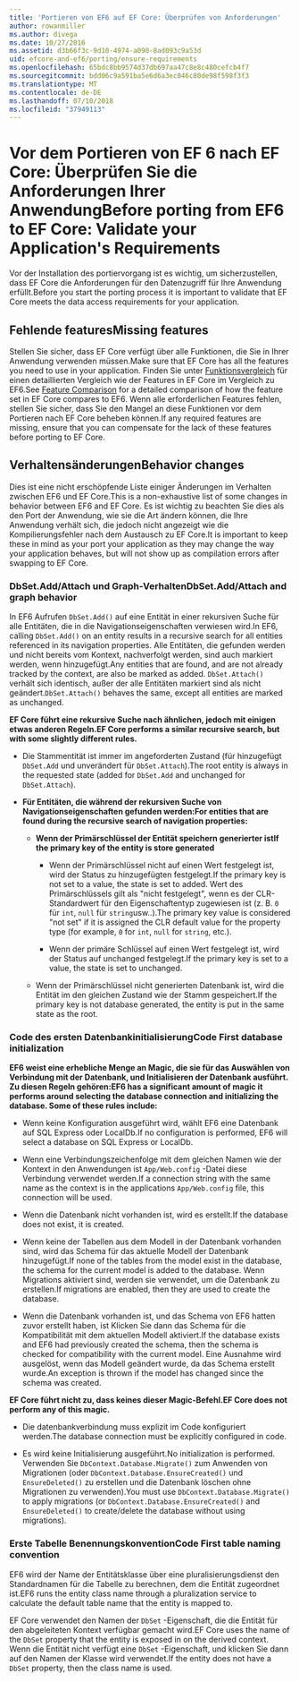 ```yaml
---
title: 'Portieren von EF6 auf EF Core: Überprüfen von Anforderungen'
author: rowanmiller
ms.author: divega
ms.date: 10/27/2016
ms.assetid: d3b66f3c-9d10-4974-a090-8ad093c9a53d
uid: efcore-and-ef6/porting/ensure-requirements
ms.openlocfilehash: 65bdc8bb9574d37db697aa47c8e8c480cefcb4f7
ms.sourcegitcommit: bdd06c9a591ba5e6d6a3ec046c80de98f598f3f3
ms.translationtype: MT
ms.contentlocale: de-DE
ms.lasthandoff: 07/10/2018
ms.locfileid: "37949113"
---
```

# <a name="before-porting-from-ef6-to-ef-core-validate-your-applications-requirements"></a><span data-ttu-id="22d48-102">Vor dem Portieren von EF 6 nach EF Core: Überprüfen Sie die Anforderungen Ihrer Anwendung</span><span class="sxs-lookup"><span data-stu-id="22d48-102">Before porting from EF6 to EF Core: Validate your Application's Requirements</span></span>

<span data-ttu-id="22d48-103">Vor der Installation des portiervorgang ist es wichtig, um sicherzustellen, dass EF Core die Anforderungen für den Datenzugriff für Ihre Anwendung erfüllt.</span><span class="sxs-lookup"><span data-stu-id="22d48-103">Before you start the porting process it is important to validate that EF Core meets the data access requirements for your application.</span></span>

## <a name="missing-features"></a><span data-ttu-id="22d48-104">Fehlende features</span><span class="sxs-lookup"><span data-stu-id="22d48-104">Missing features</span></span>

<span data-ttu-id="22d48-105">Stellen Sie sicher, dass EF Core verfügt über alle Funktionen, die Sie in Ihrer Anwendung verwenden müssen.</span><span class="sxs-lookup"><span data-stu-id="22d48-105">Make sure that EF Core has all the features you need to use in your application.</span></span> <span data-ttu-id="22d48-106">Finden Sie unter [Funktionsvergleich](../features.md) für einen detaillierten Vergleich wie der Features in EF Core im Vergleich zu EF6.</span><span class="sxs-lookup"><span data-stu-id="22d48-106">See [Feature Comparison](../features.md) for a detailed comparison of how the feature set in EF Core compares to EF6.</span></span> <span data-ttu-id="22d48-107">Wenn alle erforderlichen Features fehlen, stellen Sie sicher, dass Sie den Mangel an diese Funktionen vor dem Portieren nach EF Core beheben können.</span><span class="sxs-lookup"><span data-stu-id="22d48-107">If any required features are missing, ensure that you can compensate for the lack of these features before porting to EF Core.</span></span>

## <a name="behavior-changes"></a><span data-ttu-id="22d48-108">Verhaltensänderungen</span><span class="sxs-lookup"><span data-stu-id="22d48-108">Behavior changes</span></span>

<span data-ttu-id="22d48-109">Dies ist eine nicht erschöpfende Liste einiger Änderungen im Verhalten zwischen EF6 und EF Core.</span><span class="sxs-lookup"><span data-stu-id="22d48-109">This is a non-exhaustive list of some changes in behavior between EF6 and EF Core.</span></span> <span data-ttu-id="22d48-110">Es ist wichtig zu beachten Sie dies als den Port der Anwendung, wie sie die Art ändern können, die Ihre Anwendung verhält sich, die jedoch nicht angezeigt wie die Kompilierungsfehler nach dem Austausch zu EF Core.</span><span class="sxs-lookup"><span data-stu-id="22d48-110">It is important to keep these in mind as your port your application as they may change the way your application behaves, but will not show up as compilation errors after swapping to EF Core.</span></span>

### <a name="dbsetaddattach-and-graph-behavior"></a><span data-ttu-id="22d48-111">DbSet.Add/Attach und Graph-Verhalten</span><span class="sxs-lookup"><span data-stu-id="22d48-111">DbSet.Add/Attach and graph behavior</span></span>

<span data-ttu-id="22d48-112">In EF6 Aufrufen `DbSet.Add()` auf eine Entität in einer rekursiven Suche für alle Entitäten, die in die Navigationseigenschaften verwiesen wird.</span><span class="sxs-lookup"><span data-stu-id="22d48-112">In EF6, calling `DbSet.Add()` on an entity results in a recursive search for all entities referenced in its navigation properties.</span></span> <span data-ttu-id="22d48-113">Alle Entitäten, die gefunden werden und nicht bereits vom Kontext, nachverfolgt werden, sind auch markiert werden, wenn hinzugefügt.</span><span class="sxs-lookup"><span data-stu-id="22d48-113">Any entities that are found, and are not already tracked by the context, are also be marked as added.</span></span> <span data-ttu-id="22d48-114">`DbSet.Attach()` verhält sich identisch, außer der alle Entitäten markiert sind als nicht geändert.</span><span class="sxs-lookup"><span data-stu-id="22d48-114">`DbSet.Attach()` behaves the same, except all entities are marked as unchanged.</span></span>

<span data-ttu-id="22d48-115">**EF Core führt eine rekursive Suche nach ähnlichen, jedoch mit einigen etwas anderen Regeln.**</span><span class="sxs-lookup"><span data-stu-id="22d48-115">**EF Core performs a similar recursive search, but with some slightly different rules.**</span></span>

*  <span data-ttu-id="22d48-116">Die Stammentität ist immer im angeforderten Zustand (für hinzugefügt `DbSet.Add` und unverändert für `DbSet.Attach`).</span><span class="sxs-lookup"><span data-stu-id="22d48-116">The root entity is always in the requested state (added for `DbSet.Add` and unchanged for `DbSet.Attach`).</span></span>

*  <span data-ttu-id="22d48-117">**Für Entitäten, die während der rekursiven Suche von Navigationseigenschaften gefunden werden:**</span><span class="sxs-lookup"><span data-stu-id="22d48-117">**For entities that are found during the recursive search of navigation properties:**</span></span>

    *  <span data-ttu-id="22d48-118">**Wenn der Primärschlüssel der Entität speichern generierter ist**</span><span class="sxs-lookup"><span data-stu-id="22d48-118">**If the primary key of the entity is store generated**</span></span>

        * <span data-ttu-id="22d48-119">Wenn der Primärschlüssel nicht auf einen Wert festgelegt ist, wird der Status zu hinzugefügten festgelegt.</span><span class="sxs-lookup"><span data-stu-id="22d48-119">If the primary key is not set to a value, the state is set to added.</span></span> <span data-ttu-id="22d48-120">Wert des Primärschlüssels gilt als "nicht festgelegt", wenn es der CLR-Standardwert für den Eigenschaftentyp zugewiesen ist (z. B. `0` für `int`, `null` für `string`usw..).</span><span class="sxs-lookup"><span data-stu-id="22d48-120">The primary key value is considered "not set" if it is assigned the CLR default value for the property type (for example, `0` for `int`, `null` for `string`, etc.).</span></span>

        * <span data-ttu-id="22d48-121">Wenn der primäre Schlüssel auf einen Wert festgelegt ist, wird der Status auf unchanged festgelegt.</span><span class="sxs-lookup"><span data-stu-id="22d48-121">If the primary key is set to a value, the state is set to unchanged.</span></span>

    *  <span data-ttu-id="22d48-122">Wenn der Primärschlüssel nicht generierten Datenbank ist, wird die Entität im den gleichen Zustand wie der Stamm gespeichert.</span><span class="sxs-lookup"><span data-stu-id="22d48-122">If the primary key is not database generated, the entity is put in the same state as the root.</span></span>

### <a name="code-first-database-initialization"></a><span data-ttu-id="22d48-123">Code des ersten Datenbankinitialisierung</span><span class="sxs-lookup"><span data-stu-id="22d48-123">Code First database initialization</span></span>

<span data-ttu-id="22d48-124">**EF6 weist eine erhebliche Menge an Magic, die sie für das Auswählen von Verbindung mit der Datenbank, und Initialisieren der Datenbank ausführt. Zu diesen Regeln gehören:**</span><span class="sxs-lookup"><span data-stu-id="22d48-124">**EF6 has a significant amount of magic it performs around selecting the database connection and initializing the database. Some of these rules include:**</span></span>

* <span data-ttu-id="22d48-125">Wenn keine Konfiguration ausgeführt wird, wählt EF6 eine Datenbank auf SQL Express oder LocalDb.</span><span class="sxs-lookup"><span data-stu-id="22d48-125">If no configuration is performed, EF6 will select a database on SQL Express or LocalDb.</span></span>

* <span data-ttu-id="22d48-126">Wenn eine Verbindungszeichenfolge mit dem gleichen Namen wie der Kontext in den Anwendungen ist `App/Web.config` -Datei diese Verbindung verwendet werden.</span><span class="sxs-lookup"><span data-stu-id="22d48-126">If a connection string with the same name as the context is in the applications `App/Web.config` file, this connection will be used.</span></span>

* <span data-ttu-id="22d48-127">Wenn die Datenbank nicht vorhanden ist, wird es erstellt.</span><span class="sxs-lookup"><span data-stu-id="22d48-127">If the database does not exist, it is created.</span></span>

* <span data-ttu-id="22d48-128">Wenn keine der Tabellen aus dem Modell in der Datenbank vorhanden sind, wird das Schema für das aktuelle Modell der Datenbank hinzugefügt.</span><span class="sxs-lookup"><span data-stu-id="22d48-128">If none of the tables from the model exist in the database, the schema for the current model is added to the database.</span></span> <span data-ttu-id="22d48-129">Wenn Migrations aktiviert sind, werden sie verwendet, um die Datenbank zu erstellen.</span><span class="sxs-lookup"><span data-stu-id="22d48-129">If migrations are enabled, then they are used to create the database.</span></span>

* <span data-ttu-id="22d48-130">Wenn die Datenbank vorhanden ist, und das Schema von EF6 hatten zuvor erstellt haben, ist Klicken Sie dann das Schema für die Kompatibilität mit dem aktuellen Modell aktiviert.</span><span class="sxs-lookup"><span data-stu-id="22d48-130">If the database exists and EF6 had previously created the schema, then the schema is checked for compatibility with the current model.</span></span> <span data-ttu-id="22d48-131">Eine Ausnahme wird ausgelöst, wenn das Modell geändert wurde, da das Schema erstellt wurde.</span><span class="sxs-lookup"><span data-stu-id="22d48-131">An exception is thrown if the model has changed since the schema was created.</span></span>

<span data-ttu-id="22d48-132">**EF Core führt nicht zu, dass keines dieser Magic-Befehl.**</span><span class="sxs-lookup"><span data-stu-id="22d48-132">**EF Core does not perform any of this magic.**</span></span>

* <span data-ttu-id="22d48-133">Die datenbankverbindung muss explizit im Code konfiguriert werden.</span><span class="sxs-lookup"><span data-stu-id="22d48-133">The database connection must be explicitly configured in code.</span></span>

* <span data-ttu-id="22d48-134">Es wird keine Initialisierung ausgeführt.</span><span class="sxs-lookup"><span data-stu-id="22d48-134">No initialization is performed.</span></span> <span data-ttu-id="22d48-135">Verwenden Sie `DbContext.Database.Migrate()` zum Anwenden von Migrationen (oder `DbContext.Database.EnsureCreated()` und `EnsureDeleted()` zu erstellen und die Datenbank löschen ohne Migrationen zu verwenden).</span><span class="sxs-lookup"><span data-stu-id="22d48-135">You must use `DbContext.Database.Migrate()` to apply migrations (or `DbContext.Database.EnsureCreated()` and `EnsureDeleted()` to create/delete the database without using migrations).</span></span>

### <a name="code-first-table-naming-convention"></a><span data-ttu-id="22d48-136">Erste Tabelle Benennungskonvention</span><span class="sxs-lookup"><span data-stu-id="22d48-136">Code First table naming convention</span></span>

<span data-ttu-id="22d48-137">EF6 wird der Name der Entitätsklasse über eine pluralisierungsdienst den Standardnamen für die Tabelle zu berechnen, dem die Entität zugeordnet ist.</span><span class="sxs-lookup"><span data-stu-id="22d48-137">EF6 runs the entity class name through a pluralization service to calculate the default table name that the entity is mapped to.</span></span>

<span data-ttu-id="22d48-138">EF Core verwendet den Namen der `DbSet` -Eigenschaft, die die Entität für den abgeleiteten Kontext verfügbar gemacht wird.</span><span class="sxs-lookup"><span data-stu-id="22d48-138">EF Core uses the name of the `DbSet` property that the entity is exposed in on the derived context.</span></span> <span data-ttu-id="22d48-139">Wenn die Entität nicht verfügt eine `DbSet` -Eigenschaft, und klicken Sie dann auf den Namen der Klasse wird verwendet.</span><span class="sxs-lookup"><span data-stu-id="22d48-139">If the entity does not have a `DbSet` property, then the class name is used.</span></span>
